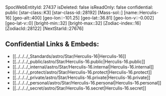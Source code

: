 ﻿---
location:
- 36.81
- 101.25
- 400
tags:
- astro/Star
type: Star
---

SpocWebEntityId: 27437
isDeleted: false
isReadOnly: false
confidential: public
[star-class::K3]
[star-class-id::28192]
[Mass-sol::]
[name::Herculis-16]
[geo-alt::400]
[geo-lon::-101.25]
[geo-lat::36.81]
[geo-lon-v::-0.002]
[geo-lat-v::0]
[bright-min::32]
[bright-max::32]
[Zodiac-index::16]
[ZodiacId::28122]
[NextStarId::27676]



## Confidential Links & Embeds: 
- [[../../../_Standards/astro/Star/Herculis-16|Herculis-16]] 
- [[../../../_public/astro/Star/Herculis-16.public|Herculis-16.public]] 
- [[../../../_internal/astro/Star/Herculis-16.internal|Herculis-16.internal]] 
- [[../../../_protect/astro/Star/Herculis-16.protect|Herculis-16.protect]] 
- [[../../../_private/astro/Star/Herculis-16.private|Herculis-16.private]] 
- [[../../../_personal/astro/Star/Herculis-16.personal|Herculis-16.personal]] 
- [[../../../_secret/astro/Star/Herculis-16.secret|Herculis-16.secret]]

